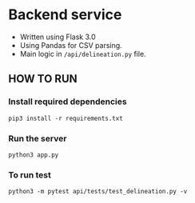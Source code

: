 # Backend service
- Written using Flask 3.0
- Using Pandas for CSV parsing.
- Main logic in `/api/delineation.py` file.
  
## HOW TO RUN

### Install required dependencies

```
pip3 install -r requirements.txt
```

### Run the server

```
python3 app.py
```

### To run test

```
python3 -m pytest api/tests/test_delineation.py -v
```

